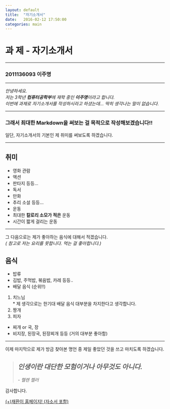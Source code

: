 ```yaml
---
layout: default
title:  "자기소개서"
date:   2016-02-12 17:50:00
categories: main
---
```


# **과  제 - 자기소개서**

---   

### 2011136093 이주명  

---   
 
*안녕하세요.*   
_저는 3학년 **컴퓨터공학부**에 재학 중인 **이주명**이라고 합니다._   
_이번에 과제로 자기소개서를 작성하시라고 하셨는데... 딱히 생각나는 말이 없습니다._   
     
---  

### 그래서 최대한 Markdown을 써보는 걸 목적으로 작성해보겠습니다!!  
  
일단, 자기소개서의 기본인 제 취미를 써보도록 하겠습니다.  
  
---  

## 취미  
- 영화 관람  
 - 액션  
 - 판타지 등등...  
- 독서   
 - 만화   
 - 추리 소설 등등...  
- 운동  
 - 최대한 **칼로리 소모가 적은** 운동  
 - 시간이 짧게 걸리는 운동  

---  
  

그 다음으로는 제가 좋아하는 음식에 대해서 적겠습니다.   
_*( 참고로 저는 요리를 못합니다. 먹는 걸 좋아합니다.)*_   
   
## 음식  
 * 밥류  
  * 김밥, 주먹밥, 볶음밥, 카레 등등..  
 * 배달 음식 (순위!!)  
  1.  치느님   
    * 제 생각으로는 한기대 배달 음식 대부분을 차지한다고 생각합니다.  
  2. 짱개  
  3. 피자  
 * 찌개 or 국, 장  
  * 비지장, 된장국, 된장찌개 등등 (거의 대부분 좋아함)  
 
 ---   
 
 이제 마지막으로 제가 방금 찾아본 명언 중 제일 좋았던 것을 쓰고 마치도록 하겠습니다.  
 
 >## *인생이란 대단한 모험이거나 아무것도 아니다.*  
 > *- 헬렌 켈러*  
 
 감사합니다.  

[(+)재환이 홈페이지! (자소서 포함)][jh]

[jh]: 		 http://jhkc.github.io
